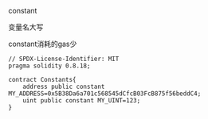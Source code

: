 constant

变量名大写

constant消耗的gas少

```solidity
// SPDX-License-Identifier: MIT
pragma solidity 0.8.18;

contract Constants{
    address public constant MY_ADDRESS=0x5B38Da6a701c568545dCfcB03FcB875f56beddC4;
    uint public constant MY_UINT=123;
}
```


